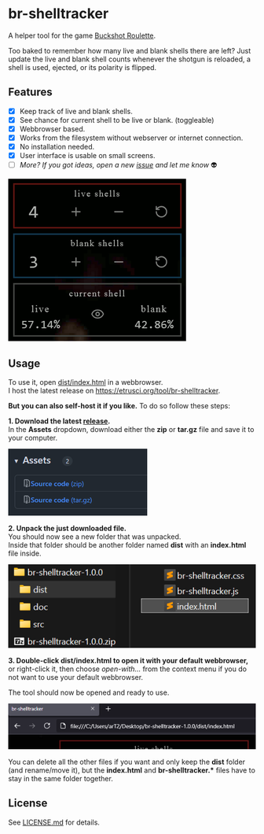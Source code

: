 # br-shelltracker

A helper tool for the game [Buckshot Roulette](https://criticalreflex.io/buckshot_roulette).

Too baked to remember how many live and blank shells there are left? Just update the live and blank shell counts whenever the shotgun is reloaded, a shell is used, ejected, or its polarity is flipped.




## Features

- [x] Keep track of live and blank shells.
- [x] See chance for current shell to be live or blank. (toggleable)
- [x] Webbrowser based.
- [x] Works from the filesystem without webserver or internet connection.
- [x] No installation needed.
- [x] User interface is usable on small screens.
- [ ] *More? If you got ideas, open a new [issue](https://github.com/etrusci-org/br-shelltracker/issues) and let me know* 👽

![user interface](./doc/ui.gif)




## Usage

To use it, open [dist/index.html](./dist/index.html) in a webbrowser.  
I host the latest release on <https://etrusci.org/tool/br-shelltracker>.

**But you can also self-host it if you like.** To do so follow these steps:

**1. Download the latest [release](https://github.com/etrusci-org/br-shelltracker/releases).**  
In the **Assets** dropdown, download either the **zip** or **tar.gz** file and save it to your computer.

![assets](./doc/assets.png)

**2. Unpack the just downloaded file.**  
   You should now see a new folder that was unpacked.  
   Inside that folder should be another folder named **dist** with an **index.html** file inside.

![files](./doc/files.png)

**3. Double-click **dist/index.html** to open it with your default webbrowser,** or right-click it, then choose *open-with...* from the context menu if you do not want to use your default webbrowser.

The tool should now be opened and ready to use.

![opened from filesystem](./doc/opened.png)

You can delete all the other files if you want and only keep the **dist** folder (and rename/move it), but the **index.html** and **br-shelltracker.\*** files have to stay in the same folder together.



## License

See [LICENSE.md](./LICENSE.md) for details.
